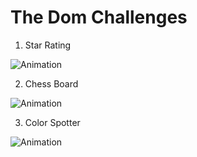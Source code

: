 # The Dom Challenges

1. Star Rating

![Animation](https://user-images.githubusercontent.com/65646841/157610034-bc704a45-fd1b-473c-bff5-d0d6c283da69.gif)

2. Chess Board

![Animation](https://user-images.githubusercontent.com/65646841/157636915-fc079ba4-8208-4220-8dbf-dfe70adf0b6b.gif)

3. Color Spotter

![Animation](https://user-images.githubusercontent.com/65646841/157657918-1f83bbd7-7637-4716-b4f4-49a6467cedba.gif)
